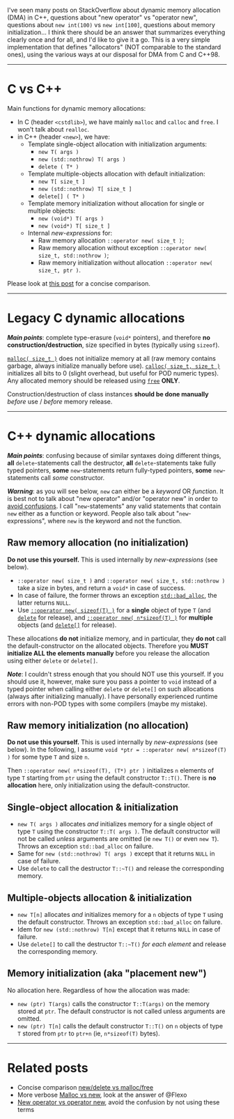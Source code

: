 I've seen many posts on StackOverflow about dynamic memory allocation (DMA) in C++, questions about "new operator" vs "operator new", questions about `new int(100)` vs `new int[100]`, questions about memory initialization... I think there should be an answer that summarizes everything clearly once and for all, and I'd like to give it a go. This is a very simple implementation that defines "allocators" (NOT comparable to the standard ones), using the various ways at our disposal for DMA from C and C++98.

---

C vs C++
==

Main functions for dynamic memory allocations:

 - In C (header `<cstdlib>`), we have mainly `malloc` and `calloc` and `free`. I won't talk about `realloc`.
 - in C++ (header `<new>`), we have:
   - Template single-object allocation with initialization arguments:
      - `new T( args )` 
      - `new (std::nothrow) T( args )` 
      - `delete ( T* )`
   - Template multiple-objects allocation with default initialization:
      - `new T[ size_t ]`
      - `new (std::nothrow) T[ size_t ]`
      - `delete[] ( T* )`
   - Template memory initialization without allocation for single or multiple objects:
      - `new (void*) T( args )` 
      - `new (void*) T[ size_t ]`
   - Internal _new-expressions_ for:
      - Raw memory allocation `::operator new( size_t )`;
      - Raw memory allocation without exception `::operator new( size_t, std::nothrow )`;
      - Raw memory initialization without allocation `::operator new( size_t, ptr )`.

Please look at [this post][2] for a concise comparison.

---

Legacy C dynamic allocations
==

**_Main points_**: complete type-erasure (`void*` pointers), and therefore **no construction/destruction**, size specified in bytes (typically using `sizeof`).

[`malloc( size_t )`][3] does not initialize memory at all (raw memory contains garbage, always initialize manually before use). [`calloc( size_t, size_t )`][4] initializes all bits to 0 (slight overhead, but useful for POD numeric types). Any allocated memory should be released using [`free`][5] **ONLY**. 

Construction/destruction of class instances **should be done manually** _before_ use / _before_ memory release.

---

C++ dynamic allocations
==

**_Main points_**: confusing because of similar syntaxes doing different things, **all** `delete`-statements call the destructor, **all** `delete`-statements take fully typed pointers, **some** `new`-statements return fully-typed pointers, **some** `new`-statements call _some_ constructor.

**_Warning_**: as you will see below, `new` can either be a _keyword_ OR _function_. It is best not to talk about "new operator" and/or "operator new" in order to [avoid confusions][6]. I call "`new`-statements" any valid statements that contain `new` either as a function or keyword. People also talk about "`new`-expressions", where `new` is the keyword and not the function.

## Raw memory allocation (no initialization)

**Do not use this yourself.** This is used internally by _new-expressions_ (see below).

 - `::operator new( size_t )` and `::operator new( size_t, std::nothrow )` take a size in bytes, and return a `void*` in case of success.
 - In case of failure, the former throws an exception [`std::bad_alloc`][7], the latter returns `NULL`.
 - Use [`::operator new( sizeof(T) )`][8] for a **single** object of type `T` (and [`delete`][9] for release), and [`::operator new( n*sizeof(T) )`][10] for **multiple** objects (and [`delete[]`][11] for release).

These allocations **do not** initialize memory, and in particular, they **do not** call the default-constructor on the allocated objects. Therefore you **MUST initialize ALL the elements manually** before you release the allocation using either `delete` or `delete[]`.

_**Note**_: I couldn't stress enough that you should NOT use this yourself. If you should use it, however, make sure you pass a pointer to `void` instead of a typed pointer when calling either `delete` or `delete[]` on such allocations (always after initializing manually). I have personally experienced runtime errors with non-POD types with some compilers (maybe my mistake).

## Raw memory initialization (no allocation)

**Do not use this yourself.** This is used internally by _new-expressions_ (see below).
In the following, I assume `void *ptr = ::operator new( n*sizeof(T) )` for some type `T` and size `n`.

Then `::operator new( n*sizeof(T), (T*) ptr )` initializes `n` elements of type `T` starting from `ptr` using the default constructor `T::T()`. There is **no allocation** here, only initialization using the default-constructor.

## Single-object allocation & initialization

 - `new T( args )` allocates _and_ initializes memory for a single object of type `T` using the constructor `T::T( args )`. The default constructor will not be called _unless_ arguments are omitted (ie `new T()` or even `new T`). Throws an exception `std::bad_alloc` on failure.
 - Same for `new (std::nothrow) T( args )` except that it returns `NULL` in case of failure.
 - Use `delete` to call the destructor `T::~T()` and release the corresponding memory.

## Multiple-objects allocation & initialization

 - `new T[n]` allocates _and_ initializes memory for a `n` objects of type `T` using the default constructor. Throws an exception `std::bad_alloc` on failure.
 - Idem for `new (std::nothrow) T[n]` except that it returns `NULL` in case of failure.
 - Use `delete[]` to call the destructor `T::~T()` _for each element_ and release the corresponding memory.

## Memory initialization (aka "placement new")

No allocation here. Regardless of how the allocation was made: 

 - `new (ptr) T(args)` calls the constructor `T::T(args)` on the memory stored at `ptr`. The default constructor is not called unless arguments are omitted.
 - `new (ptr) T[n]` calls the default constructor `T::T()` on `n` objects of type `T` stored from `ptr` to `ptr+n` (ie, `n*sizeof(T)` bytes).

---

Related posts
==

 - Concise comparison [new/delete vs malloc/free][12] 
 - More verbose [Malloc vs new][13], look at the answer of @Flexo
 - [New operator vs operator new][14], avoid the confusion by not using these terms


  [1]: https://github.com/Sheljohn/Allocators
  [2]: http://stackoverflow.com/questions/240212/what-is-the-difference-between-new-delete-and-malloc-free
  [3]: http://www.cplusplus.com/reference/cstdlib/malloc/
  [4]: http://www.cplusplus.com/reference/cstdlib/calloc/
  [5]: http://www.cplusplus.com/reference/cstdlib/free/
  [6]: http://stackoverflow.com/questions/1885849/difference-between-new-operator-and-operator-new
  [7]: http://www.cplusplus.com/reference/new/bad_alloc/
  [8]: http://www.cplusplus.com/reference/new/operator%20new/
  [9]: http://www.cplusplus.com/reference/new/operator%20delete/
  [10]: http://www.cplusplus.com/reference/new/operator%20new[]/
  [11]: http://www.cplusplus.com/reference/new/operator%20delete[]/
  [12]: http://stackoverflow.com/questions/240212/what-is-the-difference-between-new-delete-and-malloc-free
  [13]: http://stackoverflow.com/questions/184537/in-what-cases-do-i-use-malloc-vs-new
  [14]: http://stackoverflow.com/questions/1885849/difference-between-new-operator-and-operator-new
